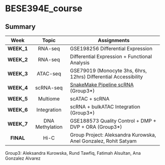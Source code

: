 # BESE394E_course


## Summary 
|  Week      |    **Topic**     | **Assignments**                                                                                                              |
|:----------:|:----------------:|------------------------------------------------------------------------------------------------------------------------------|
| **WEEK_1** |     RNA-seq      | GSE198256 Differential Expression                                                                                            |
| **WEEK_2** |     RNA-seq      | Differential Expression + Functional Analysis                                                                                |
| **WEEK_3** |     ATAC-seq     | GSE79019 (Monocyte 3hs, 6hrs, 12hrs) Differential Accessibility                                                              |
| **WEEK_4** |    scRNA-seq     | [SnakeMake Pipeline scRNA](https://github.com/alkurowska/dea_seurat_Group3) (Group3*)                                        |
| **WEEK_5** |     Multiome     | scATAC + scRNA                                                                                                               |
| **WEEK_6** |   Integration    | scRNA + bulkATAC Integration  (Group3*)                                                                                      |
| **WEEK_7** | DNA Methylation  | GSE188573 Quality Control + DMP + DVP + ORA  (Group3*)                                                                       |
| **FINAL**  |     Hi-C         | Group Project: Aleksandra Kurowska, Anel Gonzalez, Rohit Satyam                                                              |

Group3: Aleksandra Kurowska, Rund Tawfiq, Fatimah Alsultan, Ana Gonzalez Alvarez
